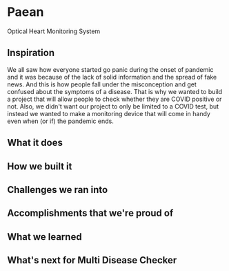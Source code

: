 # Paean
Optical Heart Monitoring System

## Inspiration
We all saw how everyone started go panic during the onset of pandemic and it was because of the lack of solid information and the spread of fake news. And this is how people fall under the misconception and get confused about the symptoms of a disease. That is why we wanted to build a project that will allow people to check whether they are COVID positive or not. Also, we didn't want our project to only be limited to a COVID test, but instead we wanted to make a monitoring device that will come in handy even when (or if) the pandemic ends. 

## What it does

## How we built it

## Challenges we ran into

## Accomplishments that we're proud of

## What we learned

## What's next for Multi Disease Checker
